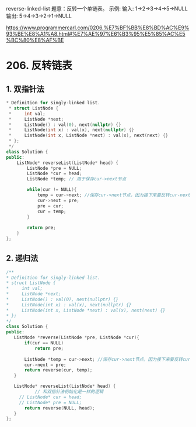 reverse-linked-list
题意：反转一个单链表。
示例: 输入: 1->2->3->4->5->NULL 输出: 5->4->3->2->1->NULL

https://www.programmercarl.com/0206.%E7%BF%BB%E8%BD%AC%E9%93%BE%E8%A1%A8.html#%E7%AE%97%E6%B3%95%E5%85%AC%E5%BC%80%E8%AF%BE
# 206. 反转链表
## 1. 双指针法
```c++
* Definition for singly-linked list.
 * struct ListNode {
 *     int val;
 *     ListNode *next;
 *     ListNode() : val(0), next(nullptr) {}
 *     ListNode(int x) : val(x), next(nullptr) {}
 *     ListNode(int x, ListNode *next) : val(x), next(next) {}
 * };
 */
class Solution {
public:
    ListNode* reverseList(ListNode* head) {
        ListNode *pre = NULL;
        ListNode *cur = head;
        ListNode *temp; // 用于保存cur->next节点

        while(cur != NULL){
            temp = cur->next; //保存cur->next节点，因为接下来要反转cur-next节点的指向
            cur->next = pre; 
            pre = cur;
            cur = temp;
        }
        
        return pre;
    }
};
```
 ## 2. 递归法
 ```c++
 /**
 * Definition for singly-linked list.
 * struct ListNode {
 *     int val;
 *     ListNode *next;
 *     ListNode() : val(0), next(nullptr) {}
 *     ListNode(int x) : val(x), next(nullptr) {}
 *     ListNode(int x, ListNode *next) : val(x), next(next) {}
 * };
 */
class Solution {
public:
    ListNode *reverse(ListNode *pre, ListNode *cur){
        if(cur == NULL)
            return pre;
        
        ListNode *temp = cur->next; //保存cur->next节点，因为接下来要反转cur-next节点的指向
        cur->next = pre;
        return reverse(cur, temp);
    }

    ListNode* reverseList(ListNode* head) {
			// 和双指针法初始化是一样的逻辑
      // ListNode* cur = head;
      // ListNode* pre = NULL;
        return reverse(NULL, head);
    }
};
```